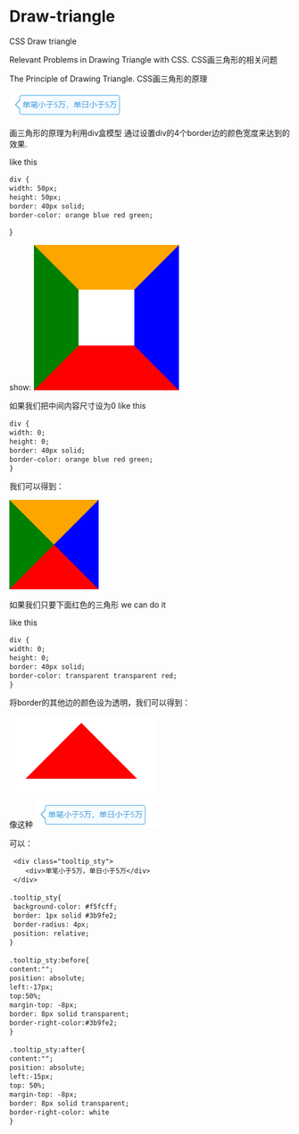 # Draw-triangle
CSS Draw triangle

Relevant Problems in Drawing Triangle with CSS.   CSS画三角形的相关问题  

The Principle of Drawing Triangle.  CSS画三角形的原理

![image](https://github.com/hilads/Draw-triangle/blob/master/images/image.png)

画三角形的原理为利用div盒模型 通过设置div的4个border边的颜色宽度来达到的效果.

like this


    div {
    width: 50px;	
    height: 50px;	
    border: 40px solid;	
    border-color: orange blue red green;
   }

show:
![image](https://github.com/hilads/Draw-triangle/blob/master/images/borderDiv.png)

如果我们把中间内容尺寸设为0 like this 

    div {
    width: 0;
    height: 0;
    border: 40px solid;
    border-color: orange blue red green;
    }

我们可以得到：

![image](https://github.com/hilads/Draw-triangle/blob/master/images/borderDiv1.png)

如果我们只要下面红色的三角形 we can do it 

like this

    div {
    width: 0;
    height: 0;
    border: 40px solid;
    border-color: transparent transparent red;
    }

将border的其他边的颜色设为透明，我们可以得到：

![image](https://github.com/hilads/Draw-triangle/blob/master/images/red.png)

像这种 ![image](https://github.com/hilads/Draw-triangle/blob/master/images/image1.png)

可以：

     <div class="tooltip_sty">
        <div>单笔小于5万，单日小于5万</div>
     </div>

    .tooltip_sty{
     background-color: #f5fcff;
     border: 1px solid #3b9fe2;
     border-radius: 4px;
     position: relative;
    }

    .tooltip_sty:before{
	content:"";
	position: absolute;
	left:-17px;
	top:50%;
	margin-top: -8px;
	border: 8px solid transparent;
	border-right-color:#3b9fe2;
    }

    .tooltip_sty:after{
	content:"";
	position: absolute;
	left:-15px;
	top: 50%;
	margin-top: -8px;
	border: 8px solid transparent;
	border-right-color: white
    }


